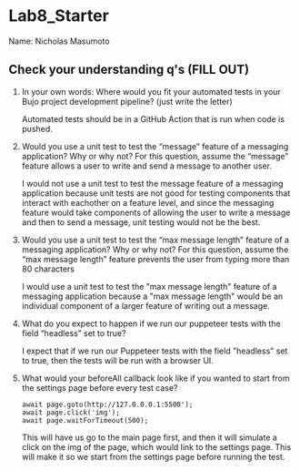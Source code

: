 # Lab8_Starter
Name: Nicholas Masumoto

## Check your understanding q's (FILL OUT)
1. In your own words: Where would you fit your automated tests in your Bujo project development pipeline? (just write the letter)

    Automated tests should be in a GitHub Action that is run when code is pushed.

2. Would you use a unit test to test the “message” feature of a messaging application? Why or why not? For this question, assume the “message” feature allows a user to write and send a message to another user.

    I would not use a unit test to test the message feature of a messaging application because unit tests are not good for testing components that interact with eachother on a feature level, and since the messaging feature would take components of allowing the user to write a message and then to send a message, unit testing would not be the best.

3. Would you use a unit test to test the “max message length” feature of a messaging application? Why or why not? For this question, assume the “max message length” feature prevents the user from typing more than 80 characters

    I would use a unit test to test the "max message length" feature of a messaging application because a "max message length" would be an individual component of a larger feature of writing out a message. 

4. What do you expect to happen if we run our puppeteer tests with the field “headless” set to true?

    I expect that if we run our Puppeteer tests with the field "headless" set to true, then the tests will be run with a browser UI.

5. What would your beforeAll callback look like if you wanted to start from the settings page before every test case?

    ```
    await page.goto(http://127.0.0.0.1:5500');
    await page.click('img');
    await page.waitForTimeout(500);
    ```
    This will have us go to the main page first, and then it will simulate a click on the img of the page, which would link to the settings page. This will make it so we start from the settings page before running the test.

